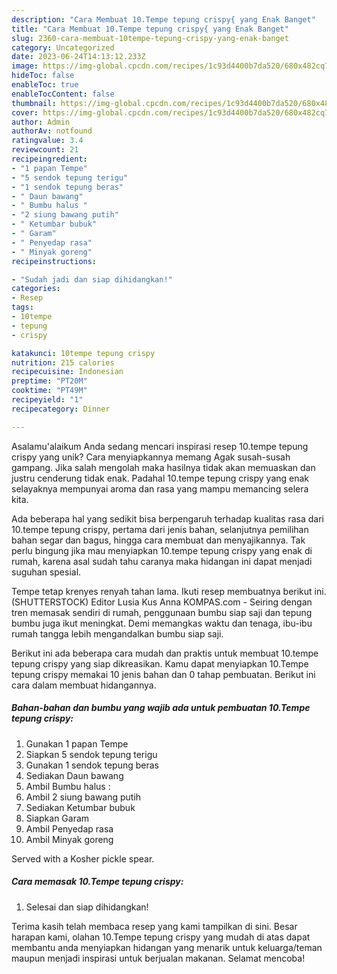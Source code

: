 ```yaml
---
description: "Cara Membuat 10.Tempe tepung crispy{ yang Enak Banget"
title: "Cara Membuat 10.Tempe tepung crispy{ yang Enak Banget"
slug: 2360-cara-membuat-10tempe-tepung-crispy-yang-enak-banget
category: Uncategorized
date: 2023-06-24T14:13:12.233Z
image: https://img-global.cpcdn.com/recipes/1c93d4400b7da520/680x482cq70/10tempe-tepung-crispy-foto-resep-utama.jpg
hideToc: false
enableToc: true
enableTocContent: false
thumbnail: https://img-global.cpcdn.com/recipes/1c93d4400b7da520/680x482cq70/10tempe-tepung-crispy-foto-resep-utama.jpg
cover: https://img-global.cpcdn.com/recipes/1c93d4400b7da520/680x482cq70/10tempe-tepung-crispy-foto-resep-utama.jpg
author: Admin
authorAv: notfound
ratingvalue: 3.4
reviewcount: 21
recipeingredient:
- "1 papan Tempe"
- "5 sendok tepung terigu"
- "1 sendok tepung beras"
- " Daun bawang"
- " Bumbu halus "
- "2 siung bawang putih"
- " Ketumbar bubuk"
- " Garam"
- " Penyedap rasa"
- " Minyak goreng"
recipeinstructions:

- "Sudah jadi dan siap dihidangkan!"
categories:
- Resep
tags:
- 10tempe
- tepung
- crispy

katakunci: 10tempe tepung crispy 
nutrition: 215 calories
recipecuisine: Indonesian
preptime: "PT20M"
cooktime: "PT49M"
recipeyield: "1"
recipecategory: Dinner

---
```



Asalamu'alaikum Anda sedang mencari inspirasi resep 10.tempe tepung crispy yang unik? Cara menyiapkannya memang Agak susah-susah gampang. Jika salah mengolah maka hasilnya tidak akan memuaskan dan justru cenderung tidak enak. Padahal 10.tempe tepung crispy yang enak selayaknya mempunyai aroma dan rasa yang mampu memancing selera kita.


Ada beberapa hal yang sedikit bisa berpengaruh terhadap kualitas rasa dari 10.tempe tepung crispy, pertama dari jenis bahan, selanjutnya pemilihan bahan segar dan bagus, hingga cara membuat dan menyajikannya. Tak perlu bingung jika mau menyiapkan 10.tempe tepung crispy yang enak di rumah, karena asal sudah tahu caranya maka hidangan ini dapat menjadi suguhan spesial.

Tempe tetap krenyes renyah tahan lama. Ikuti resep membuatnya berikut ini. (SHUTTERSTOCK) Editor Lusia Kus Anna KOMPAS.com - Seiring dengan tren memasak sendiri di rumah, penggunaan bumbu siap saji dan tepung bumbu juga ikut meningkat. Demi memangkas waktu dan tenaga, ibu-ibu rumah tangga lebih mengandalkan bumbu siap saji.


Berikut ini ada beberapa cara mudah dan praktis untuk membuat 10.tempe tepung crispy yang siap dikreasikan. Kamu dapat menyiapkan 10.Tempe tepung crispy memakai 10 jenis bahan dan 0 tahap pembuatan. Berikut ini cara dalam membuat hidangannya.

<!--inarticleads1-->

##### Bahan-bahan dan bumbu yang wajib ada untuk pembuatan 10.Tempe tepung crispy:

1. Gunakan 1 papan Tempe
1. Siapkan 5 sendok tepung terigu
1. Gunakan 1 sendok tepung beras
1. Sediakan  Daun bawang
1. Ambil  Bumbu halus :
1. Ambil 2 siung bawang putih
1. Sediakan  Ketumbar bubuk
1. Siapkan  Garam
1. Ambil  Penyedap rasa
1. Ambil  Minyak goreng


Served with a Kosher pickle spear. 

<!--inarticleads2-->

##### Cara memasak 10.Tempe tepung crispy:


1. Selesai dan siap dihidangkan!



Terima kasih telah membaca resep yang kami tampilkan di sini. Besar harapan kami, olahan 10.Tempe tepung crispy yang mudah di atas dapat membantu anda menyiapkan hidangan yang menarik untuk keluarga/teman maupun menjadi inspirasi untuk berjualan makanan. Selamat mencoba!
